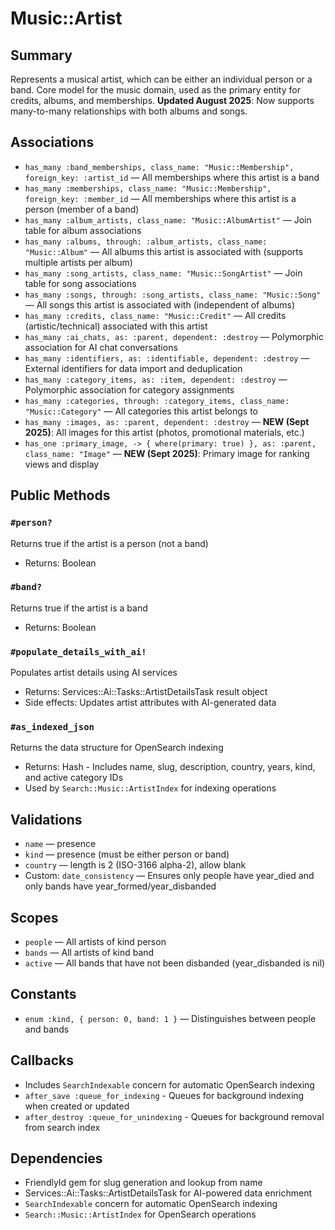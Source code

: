 # Music::Artist

## Summary
Represents a musical artist, which can be either an individual person or a band. Core model for the music domain, used as the primary entity for credits, albums, and memberships. **Updated August 2025**: Now supports many-to-many relationships with both albums and songs.

## Associations
- `has_many :band_memberships, class_name: "Music::Membership", foreign_key: :artist_id` — All memberships where this artist is a band
- `has_many :memberships, class_name: "Music::Membership", foreign_key: :member_id` — All memberships where this artist is a person (member of a band)
- `has_many :album_artists, class_name: "Music::AlbumArtist"` — Join table for album associations
- `has_many :albums, through: :album_artists, class_name: "Music::Album"` — All albums this artist is associated with (supports multiple artists per album)
- `has_many :song_artists, class_name: "Music::SongArtist"` — Join table for song associations  
- `has_many :songs, through: :song_artists, class_name: "Music::Song"` — All songs this artist is associated with (independent of albums)
- `has_many :credits, class_name: "Music::Credit"` — All credits (artistic/technical) associated with this artist
- `has_many :ai_chats, as: :parent, dependent: :destroy` — Polymorphic association for AI chat conversations
- `has_many :identifiers, as: :identifiable, dependent: :destroy` — External identifiers for data import and deduplication
- `has_many :category_items, as: :item, dependent: :destroy` — Polymorphic association for category assignments
- `has_many :categories, through: :category_items, class_name: "Music::Category"` — All categories this artist belongs to
- `has_many :images, as: :parent, dependent: :destroy` — **NEW (Sept 2025)**: All images for this artist (photos, promotional materials, etc.)
- `has_one :primary_image, -> { where(primary: true) }, as: :parent, class_name: "Image"` — **NEW (Sept 2025)**: Primary image for ranking views and display

## Public Methods

### `#person?`
Returns true if the artist is a person (not a band)
- Returns: Boolean

### `#band?`
Returns true if the artist is a band
- Returns: Boolean

### `#populate_details_with_ai!`
Populates artist details using AI services
- Returns: Services::Ai::Tasks::ArtistDetailsTask result object
- Side effects: Updates artist attributes with AI-generated data

### `#as_indexed_json`
Returns the data structure for OpenSearch indexing
- Returns: Hash - Includes name, slug, description, country, years, kind, and active category IDs
- Used by `Search::Music::ArtistIndex` for indexing operations

## Validations
- `name` — presence
- `kind` — presence (must be either person or band)
- `country` — length is 2 (ISO-3166 alpha-2), allow blank
- Custom: `date_consistency` — Ensures only people have year_died and only bands have year_formed/year_disbanded

## Scopes
- `people` — All artists of kind person
- `bands` — All artists of kind band
- `active` — All bands that have not been disbanded (year_disbanded is nil)

## Constants
- `enum :kind, { person: 0, band: 1 }` — Distinguishes between people and bands

## Callbacks
- Includes `SearchIndexable` concern for automatic OpenSearch indexing
- `after_save :queue_for_indexing` - Queues for background indexing when created or updated
- `after_destroy :queue_for_unindexing` - Queues for background removal from search index

## Dependencies
- FriendlyId gem for slug generation and lookup from name
- Services::Ai::Tasks::ArtistDetailsTask for AI-powered data enrichment
- `SearchIndexable` concern for automatic OpenSearch indexing
- `Search::Music::ArtistIndex` for OpenSearch operations
